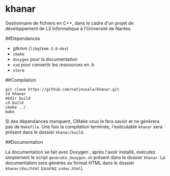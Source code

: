 # khanar

Gestionnaire de fichiers en C++, dans le cadre d'un projet de développement de L3 Informatique à l'Université de Nantes.

##Dépendances

 * gtkmm (`libgtkmm-3.0-dev`)
 * `cmake`
 * `doxygen` pour la documentation
 * `xxd` pour convertir les ressources en .h
 * `xterm`

##Compilation
```
git clone https://github.com/natinusala/khanar.git
cd khanar
mkdir build
cd build
cmake ../
make
```

Si des dépendances manquent, CMake vous le fera savoir et ne génèrera pas de `Makefile`. Une fois la compilation terminée, l'exécutable `khanar` sera présent dans le dossier `khanar/build`.

##Documentation

La documentation se fait avec Doxygen ; après l'avoir installé, exécutez simplement le script `generate_doxygen.sh` présent dans le dossier `khanar`. La documentation sera générée au format HTML dans le dossier `khanar/doc/html` (ouvrez `index.html`).
